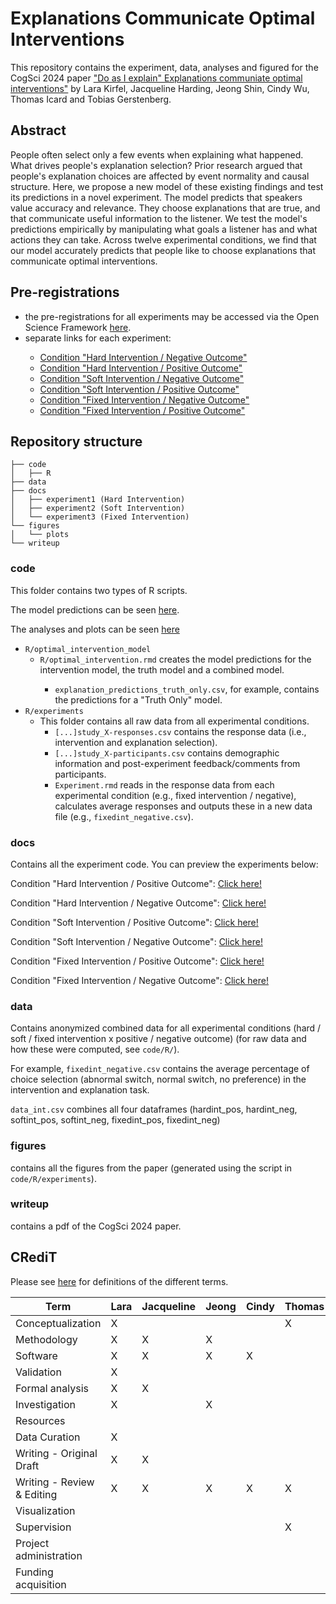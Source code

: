 # Explanations Communicate Optimal Interventions


This repository contains the experiment, data, analyses and figured for the  CogSci 2024 paper <a href="https://psyarxiv.com/XXX/">"Do as I explain" Explanations communiate optimal interventions"</a> by Lara Kirfel, Jacqueline Harding, Jeong Shin, Cindy Wu, Thomas Icard and Tobias Gerstenberg.

## Abstract

People often select only a few events when explaining what happened. What drives people's explanation selection? Prior research argued that people's explanation choices are affected by event normality and causal structure. Here, we propose a new model of these existing findings and test its predictions in a novel experiment. The model predicts that speakers value accuracy and relevance. They choose explanations that are true, and that communicate useful information to the listener. We test the model's predictions empirically by manipulating what goals a listener has and what actions they can take. Across twelve experimental conditions, we find that our model accurately predicts that people like to choose explanations that communicate optimal interventions.

## Pre-registrations

<ul>
  <li>the pre-registrations for all experiments may be accessed via the Open Science Framework <a href="https://osf.io/fpyst/">here</a>.</li> 
  <li>separate links for each experiment:</li>
   <ul>
      <li><a href="https://osf.io/8k9sy">Condition "Hard Intervention / Negative Outcome" </a></li>
      <li><a href="https://osf.io/7qzu9">Condition "Hard Intervention / Positive Outcome" </a></li>
      <li><a href="https://osf.io/aw286">Condition "Soft Intervention / Negative Outcome" </a></li>
      <li><a href="https://osf.io/dmgcw">Condition "Soft Intervention / Positive Outcome" </a></li>
      <li><a href="https://osf.io/49bfq">Condition "Fixed Intervention / Negative Outcome" </a></li>
      <li><a href="https://osf.io/rbu7y">Condition "Fixed Intervention / Positive Outcome" </a></li>
    </ul>
</ul> 


## Repository structure

```
├── code
│   ├── R
├── data
├── docs
│   ├── experiment1 (Hard Intervention)
│   ├── experiment2 (Soft Intervention)
│   └── experiment3 (Fixed Intervention)
└── figures
│   └── plots
└── writeup
```

### code

This folder contains two types of R scripts. 

The model predictions can be seen <a href="https://cicl-stanford.github.io/explanation_intervention/analyses/model/index.html">here</a>. 

The analyses and plots can be seen <a href="https://cicl-stanford.github.io/explanation_intervention/analyses/experiments/index.html">here</a>

<ul>
  <li><code>R/optimal_intervention_model</code>
    <ul>
      <li> <code>R/optimal_intervention.rmd</code> creates the model predictions for the intervention model, the truth model and a combined model.</li>
          <ul>
      <li><code>explanation_predictions_truth_only.csv</code>, for example, contains the predictions for a "Truth Only" model.</li>
           </ul>
    </ul>
  </li>
  <li><code>R/experiments</code>
    <ul>
      <li> This folder contains all raw data from all experimental conditions.
        <ul>
          <li><code>[...]study_X-responses.csv</code> contains the response data (i.e., intervention and explanation selection).</li>
          <li><code>[...]study_X-participants.csv</code> contains demographic information and post-experiment feedback/comments from participants.</li>
          <li><code>Experiment.rmd</code> reads in the response data from each experimental condition (e.g., fixed intervention / negative), calculates average responses and outputs these in a new data file (e.g., <code>fixedint_negative.csv</code>).
          </li>
        </ul>
      </li>
    </ul>
  </li>
</ul>

### docs

Contains all the experiment code. You can preview the experiments below:

Condition "Hard Intervention / Positive Outcome": <a href="https://cicl-stanford.github.io/explanation_intervention/experiment_1/index.html?condition=1">Click here!</a>

Condition "Hard Intervention / Negative Outcome": <a href="https://cicl-stanford.github.io/explanation_intervention/experiment_1/index.html?condition=3">Click here!</a>

Condition "Soft Intervention / Positive Outcome": <a href="https://cicl-stanford.github.io/explanation_intervention/experiment_2/index.html?condition=1">Click here!</a>

Condition "Soft Intervention / Negative Outcome": <a href="https://cicl-stanford.github.io/explanation_intervention/experiment_2/index.html?condition=3">Click here!</a>

Condition "Fixed Intervention / Positive Outcome": <a href="https://cicl-stanford.github.io/explanation_intervention/experiment_3/index.html?condition=1">Click here!</a>

Condition "Fixed Intervention / Negative Outcome": <a href="https://cicl-stanford.github.io/explanation_intervention/experiment_3/index.html?condition=3">Click here!</a>


### data

Contains anonymized combined data for all experimental conditions (hard / soft / fixed intervention x positive / negative outcome) (for raw data and how these were computed, see <code>code/R/</code>). 

For example, <code>fixedint_negative.csv</code> contains the average percentage of choice selection (abnormal switch, normal switch, no preference) in the intervention and explanation task. 

<code>data_int.csv</code> combines all four dataframes (hardint_pos, hardint_neg, softint_pos, softint_neg, fixedint_pos, fixedint_neg)


### figures

contains all the figures from the paper (generated using the script in <code>code/R/experiments</code>).

### writeup

contains a pdf of the CogSci 2024 paper.

## CRediT

Please see [here](https://www.elsevier.com/researcher/author/policies-and-guidelines/credit-author-statement) for definitions of the different terms. 

| Term                       | Lara | Jacqueline | Jeong | Cindy | Thomas | Tobias |
|----------------------------|------|------------|-------|-------|--------|--------|
| Conceptualization          | X    |            |       |       | X      | X      |
| Methodology                | X    | X          | X     |       |        | X      |
| Software                   | X    | X          | X     | X     |        | X      |
| Validation                 | X    |            |       |       |        | X      |
| Formal analysis            | X    | X          |       |       |        | X      |
| Investigation              | X    |            | X     |       |        |        |
| Resources                  |      |            |       |       |        |        |
| Data Curation              | X    |            |       |       |        | X      |
| Writing - Original Draft   | X    | X          |       |       |        |        |
| Writing - Review & Editing | X    | X          | X     | X     | X      | X      |
| Visualization              |      |            |       |       |        | X      |
| Supervision                |      |            |       |       | X      | X      |
| Project administration     |      |            |       |       |        | X      |
| Funding acquisition        |      |            |       |       |        | X      |